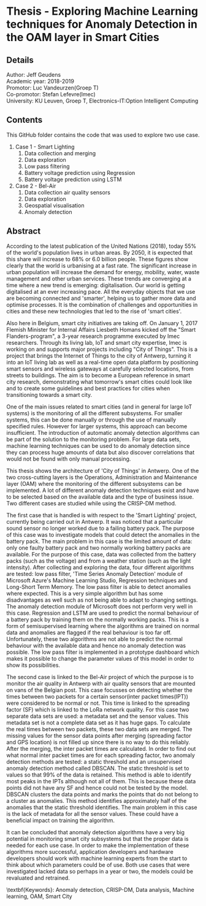 # Thesis - Exploring Machine Learning techniques for Anomaly Detection in the OAM layer in Smart Cities

## Details
Author: Jeff Geudens  
Academic year: 2018-2019  
Promotor: Luc Vandeurzen(Groep T)  
Co-promotor: Stefan Lefevre(Imec)  
University: KU Leuven, Groep T, Electronics-IT:Option Intelligent Computing  

## Contents
This GitHub folder contains the code that was used to explore two use case.
  1. Case 1 - Smart Lighting
      1. Data collection and merging
      2. Data exploration
      3. Low pass filtering
      4. Battery voltage prediction using Regression
      5. Battery voltage prediction using LSTM
  2. Case 2 - Bel-Air
      1. Data collection air quality sensors
      2. Data exploration
      3. Geospatial visualisation
      4. Anomaly detection

## Abstract
According to the latest publication of the United Nations (2018), today 55\% of the world's population lives in urban areas. By 2050, it is expected that this share will increase to 68\% or 6.0 billion people. These figures show clearly that the world is urbanising at a fast rate. The significant increase in urban population will increase the demand for energy, mobility, water, waste management and other urban services. These trends are converging at a time where a new trend is emerging: digitalisation. Our world is getting digitalised at an ever increasing pace. All the everyday objects that we use are becoming connected and 'smarter', helping us to gather more data and optimise processes. It is the combination of challenges and opportunities in cities and these new technologies that led to the rise of 'smart cities'. 

Also here in Belgium, smart city initiatives are taking off. On January 1, 2017 Flemish Minister for Internal Affairs Liesbeth Homans kicked off the "Smart Flanders-program", a 3-year research programme executed by Imec researchers. Through its living lab, IoT and smart city expertise, Imec is working on and supports major projects including "City of Things". This is a project that brings the Internet of Things to the city of Antwerp, turning it into an IoT living lab as well as a real-time open data platform by positioning smart sensors and wireless gateways at carefully selected locations, from streets to buildings. The aim is to become a European reference in smart city research, demonstrating what tomorrow's smart cities could look like and to create some guidelines and best practices for cities when transitioning towards a smart city.

One of the main issues related to smart cities (and in general for large IoT systems) is the monitoring of all the different subsystems. For smaller systems, this can be done manually or through the use of manually specified rules. However for larger systems, this approach can become insufficient. The introduction of automatic anomaly detection algorithms can be part of the solution to the monitoring problem. For large data sets, machine learning techniques can be used to do anomaly detection since they can process huge amounts of data but also discover correlations that would not be found with only manual processing. 

This thesis shows the architecture of 'City of Things' in Antwerp. One of the two cross-cutting layers is the Operations, Administration and Maintenance layer (OAM) where the monitoring of the different subsystems can be implemented. A lot of different anomaly detection techniques exist and have to be selected based on the available data and the type of business issue. Two different cases are studied while using the CRISP-DM method.

The first case that is handled is with respect to the 'Smart Lighting' project, currently being carried out in Antwerp. It was noticed that a particular sound sensor no longer worked due to a failing battery pack. The purpose of this case was to investigate models that could detect the anomalies in the battery pack. The main problem in this case is the limited amount of data: only one faulty battery pack and two normally working battery packs are available. For the purpose of this case, data was collected from the battery packs (such as the voltage) and from a weather station (such as the light intensity). After collecting and exploring the data, four different algorithms are tested: low pass filter, 'Time Series Anomaly Detection' module of Microsoft Azure's Machine Learning Studio, Regression techniques and Long-Short Term Memory. The low pass filter is able to detect anomalies where expected. This is a very simple algorithm but has some disadvantages as well such as not being able to adapt to changing settings. The anomaly detection module of Microsoft does not perform very well in this case. Regression and LSTM are used to predict the normal behaviour of a battery pack by training them on the normally working packs. This is a form of semisupervised learning where the algorithms are trained on normal data and anomalies are flagged if the real behaviour is too far off. Unfortunately, these two algorithms are not able to predict the normal behaviour with the available data and hence no anomaly detection was possible. The low pass filter is implemented in a prototype dashboard which makes it possible to change the parameter values of this model in order to show its possibilities.

The second case is linked to the Bel-Air project of which the purpose is to monitor the air quality in Antwerp with air quality sensors that are mounted on vans of the Belgian post. This case focusses on detecting whether the times between two packets for a certain sensor(inter packet times(IPT)) were considered to be normal or not. This time is linked to the spreading factor (SF) which is linked to the LoRa network quality. For this case two separate data sets are used: a metadata set and the sensor values. This metadata set is not a complete data set as it has huge gaps. To calculate the real times between two packets, these two data sets are merged. The missing values for the sensor data points after merging (spreading factor and GPS location) is not filled up since there is no way to do this reliably. After the merging, the inter packet times are calculated. In order to find out what normal inter packet times are for each spreading factor, two anomaly detection methods are tested: a static threshold and an unsupervised anomaly detection method called DBSCAN. The static threshold is set to values so that 99\% of the data is retained. This method is able to identify most peaks in the IPTs although not all of them. This is because these data points did not have any SF and hence could not be tested by the model. DBSCAN clusters the data points and marks the points that do not belong to a cluster as anomalies. This method identifies approximately half of the anomalies that the static threshold identifies. The main problem in this case is the lack of metadata for all the sensor values. These could have a beneficial impact on training the algorithm. 

It can be concluded that anomaly detection algorithms have a very big potential in monitoring smart city subsystems but that the proper data is needed for each use case. In order to make the implementation of these algorithms more successful, application developers and hardware developers should work with machine learning experts from the start to think about which parameters could be of use. Both use cases that were investigated lacked data so perhaps in a year or two, the models could be revaluated and retrained. 

\textbf{Keywords}: Anomaly detection, CRISP-DM, Data analysis, Machine learning, OAM, Smart City

